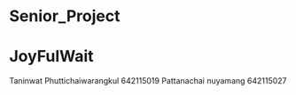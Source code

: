 # Senior_Project

# JoyFulWait

Taninwat Phuttichaiwarangkul 642115019
Pattanachai nuyamang 642115027